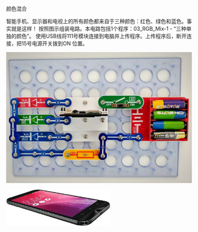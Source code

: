 颜色混合

智能手机、显示器和电视上的所有颜色都来自于三种颜色：红色、绿色和蓝色。事实就是这样！
按照图示组装电路。本电路包括1个程序：03_RGB_Mix-1 - “三种单独的颜色”。
使用USB线将111号模块连接到电脑并上传程序。上传程序后，断开连接，把15号电源开关拨到ON
位置。

![](060p1.jpg)

![](060p2.png)